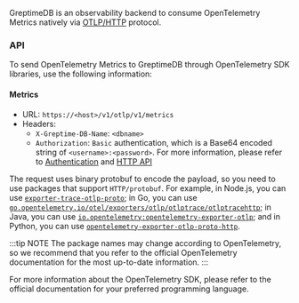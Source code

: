 GreptimeDB is an observability backend to consume OpenTelemetry Metrics natively via [OTLP/HTTP](https://opentelemetry.io/docs/specs/otlp/#otlphttp) protocol.

### API

To send OpenTelemetry Metrics to GreptimeDB through OpenTelemetry SDK libraries, use the following information:

#### Metrics

* URL: `https://<host>/v1/otlp/v1/metrics`
* Headers:
  * `X-Greptime-DB-Name`: `<dbname>`
  * `Authorization`: `Basic` authentication, which is a Base64 encoded string of `<username>:<password>`. For more information, please refer to [Authentication](https://docs.greptime.com/user-guide/deployments/authentication) and [HTTP API](https://docs.greptime.com/user-guide/protocols/http#authentication)

The request uses binary protobuf to encode the payload, so you need to use packages that support `HTTP/protobuf`. For example, in Node.js, you can use [`exporter-trace-otlp-proto`](https://www.npmjs.com/package/@opentelemetry/exporter-trace-otlp-proto); in Go, you can use [`go.opentelemetry.io/otel/exporters/otlp/otlptrace/otlptracehttp`](https://pkg.go.dev/go.opentelemetry.io/otel/exporters/otlp/otlptrace/otlptracehttp); in Java, you can use [`io.opentelemetry:opentelemetry-exporter-otlp`](https://mvnrepository.com/artifact/io.opentelemetry/opentelemetry-exporter-otlp); and in Python, you can use [`opentelemetry-exporter-otlp-proto-http`](https://pypi.org/project/opentelemetry-exporter-otlp-proto-http/).

:::tip NOTE
The package names may change according to OpenTelemetry, so we recommend that you refer to the official OpenTelemetry documentation for the most up-to-date information.
:::

For more information about the OpenTelemetry SDK, please refer to the official documentation for your preferred programming language.
